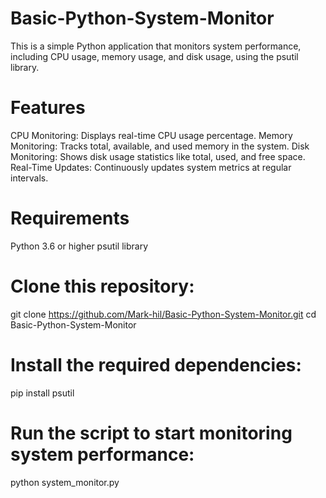 # Basic-Python-System-Monitor

This is a simple Python application that monitors system performance, including CPU usage, memory usage, and disk usage, using the psutil library.

# Features

CPU Monitoring: Displays real-time CPU usage percentage.
Memory Monitoring: Tracks total, available, and used memory in the system.
Disk Monitoring: Shows disk usage statistics like total, used, and free space.
Real-Time Updates: Continuously updates system metrics at regular intervals.

# Requirements
Python 3.6 or higher
psutil library

# Clone this repository:
git clone https://github.com/Mark-hil/Basic-Python-System-Monitor.git
cd Basic-Python-System-Monitor

# Install the required dependencies:
pip install psutil

# Run the script to start monitoring system performance:
python system_monitor.py
